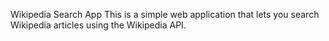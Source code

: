 Wikipedia Search App
This is a simple web application that lets you search Wikipedia articles using the Wikipedia API.
